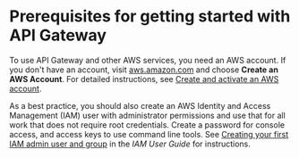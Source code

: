# Prerequisites for getting started with API Gateway<a name="setting-up"></a>

To use API Gateway and other AWS services, you need an AWS account\. If you don't have an account, visit [aws\.amazon\.com](https://aws.amazon.com/) and choose **Create an AWS Account**\. For detailed instructions, see [Create and activate an AWS account](https://aws.amazon.com/premiumsupport/knowledge-center/create-and-activate-aws-account/)\.

As a best practice, you should also create an AWS Identity and Access Management \(IAM\) user with administrator permissions and use that for all work that does not require root credentials\. Create a password for console access, and access keys to use command line tools\. See [Creating your first IAM admin user and group](https://docs.aws.amazon.com/IAM/latest/UserGuide/getting-started_create-admin-group.html) in the *IAM User Guide* for instructions\.